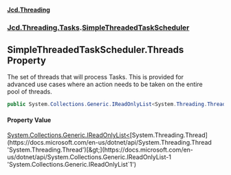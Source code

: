 #### [Jcd.Threading](index.md 'index')
### [Jcd.Threading.Tasks](Jcd.Threading.Tasks.md 'Jcd.Threading.Tasks').[SimpleThreadedTaskScheduler](SimpleThreadedTaskScheduler.md 'Jcd.Threading.Tasks.SimpleThreadedTaskScheduler')

## SimpleThreadedTaskScheduler.Threads Property

The set of threads that will process Tasks. This is provided for  
advanced use cases where an action needs to be taken on the entire  
pool of threads.

```csharp
public System.Collections.Generic.IReadOnlyList<System.Threading.Thread> Threads { get; }
```

#### Property Value
[System.Collections.Generic.IReadOnlyList&lt;](https://docs.microsoft.com/en-us/dotnet/api/System.Collections.Generic.IReadOnlyList-1 'System.Collections.Generic.IReadOnlyList`1')[System.Threading.Thread](https://docs.microsoft.com/en-us/dotnet/api/System.Threading.Thread 'System.Threading.Thread')[&gt;](https://docs.microsoft.com/en-us/dotnet/api/System.Collections.Generic.IReadOnlyList-1 'System.Collections.Generic.IReadOnlyList`1')